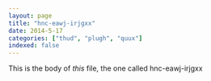 ```yaml
---
layout: page
title: "hnc-eawj-irjgxx"
date: 2014-5-17
categories: ["thud", "plugh", "quux"]
indexed: false
---
```

This is the body of _this_ file, the one called hnc-eawj-irjgxx
